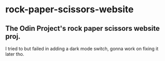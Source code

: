 # rock-paper-scissors-website
The Odin Project's rock paper scissors website proj.
---
I tried to but failed in adding a dark mode switch, gonna work on fixing it later tho.
